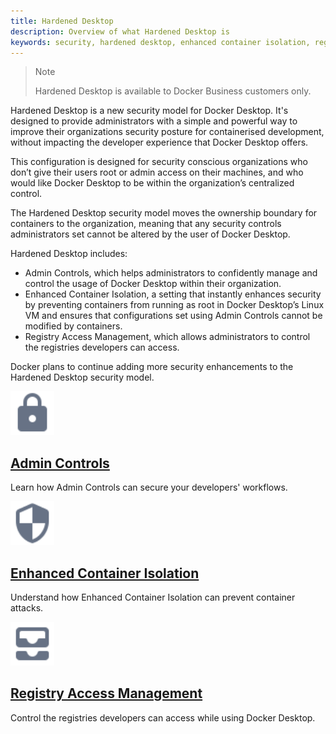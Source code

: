 ```yaml
---
title: Hardened Desktop
description: Overview of what Hardened Desktop is
keywords: security, hardened desktop, enhanced container isolation, registry access management, admin controls, root access, administrators, docker desktop
---
```

>Note
>
>Hardened Desktop is available to Docker Business customers only.

Hardened Desktop is a new security model for Docker Desktop. It's designed to provide administrators with a simple and powerful way to improve their organizations security posture for containerised development, without impacting the developer experience that Docker Desktop offers.

This configuration is designed for security conscious organizations who don’t give their users root or admin access on their machines, and who would like Docker Desktop to be within the organization’s centralized control.

The Hardened Desktop security model moves the ownership boundary for containers to the organization, meaning that any security controls administrators set cannot be altered by the user of Docker Desktop.

Hardened Desktop includes:
- Admin Controls, which helps administrators to confidently manage and control the usage of Docker Desktop within their organization.
- Enhanced Container Isolation, a setting that instantly enhances security by preventing containers from running as root in Docker Desktop’s Linux VM and ensures that configurations set using Admin Controls cannot be modified by containers.
- Registry Access Management, which allows administrators to control the registries developers can access.

Docker plans to continue adding more security enhancements to the Hardened Desktop security model.

 <div class="component-container">
    <!--start row-->
    <div class="row">
      <div class="col-xs-12 col-sm-12 col-md-12 col-lg-4 block">
        <div class="component">
            <div class="component-icon">
                 <img src="/assets/images/lock.svg" alt="Hardened Desktop" width="70" height="70">
            </div>
                <h2 id="docker-for-mac"><a href="/desktop/hardened-desktop/admin-controls/">Admin Controls </a></h2>
                <p>Learn how Admin Controls can secure your developers' workflows.</p>
         </div>
     </div>
     <div class="col-xs-12 col-sm-12 col-md-12 col-lg-4 block">
        <div class="component">
            <div class="component-icon">
                <img src="/assets/images/secure.svg" alt="Release notes" width="70" height="70">
            </div>
                <h2 id="docker-for-linux"><a href="/desktop/hardened-desktop/enhanced-container-isolation">Enhanced Container Isolation</a></h2>
                <p>Understand how Enhanced Container Isolation can prevent container attacks. </p>
        </div>
    </div>
    <div class="col-xs-12 col-sm-12 col-md-12 col-lg-4 block">
        <div class="component">
            <div class="component-icon">
                 <img src="/assets/images/registry.svg" alt="Hardened Desktop" width="70" height="70">
            </div>
                <h2 id="docker-for-mac"><a href="/desktop/hardened-desktop/regsistry-access-management/">Registry Access Management</a></h2>
                <p>Control the registries developers can access while using Docker Desktop.</p>
         </div>
     </div>
    </div>
</div>

